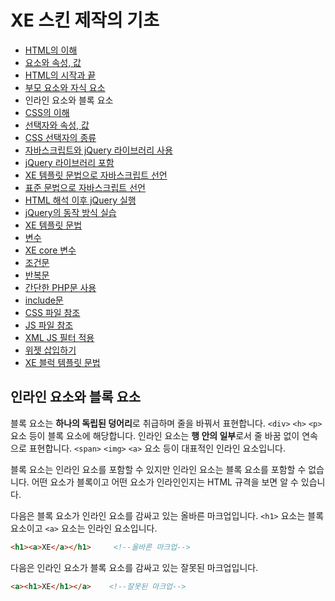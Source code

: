 # XE 스킨 제작의 기초

- [HTML의 이해](../)
 - [요소와 속성, 값](../element_attribute_and_value)
 - [HTML의 시작과 끝](../start_and_end_of_html)
 - [부모 요소와 자식 요소](../parent_and_child_element)
 - 인라인 요소와 블록 요소
- [CSS의 이해](../../02_understand_css)
 - [선택자와 속성, 값](../../02_understand_css/selector_attribute_and_value)
 - [CSS 선택자의 종류](../../02_understand_css/type_of_selector)
- [자바스크립트와 jQuery 라이브러리 사용](../../03_use_javascript_and_jquery)
 - [jQuery 라이브러리 포함](../../03_use_javascript_and_jquery/include_jquery)
 - [XE 템플릿 문법으로 자바스크립트 선언](../../03_use_javascript_and_jquery/init_javascript_with_template_grammar)
 - [표준 문법으로 자바스크립트 선언](../../03_use_javascript_and_jquery/init_javascript_with_standard_grammar)
 - [HTML 해석 이후 jQuery 실행](../../03_use_javascript_and_jquery/run_jquery_after_html_loading)
 - [jQuery의 동작 방식 실습](../../03_use_javascript_and_jquery/practice_jquery)
- [XE 템플릿 문법](../../04_template_grammar)
 - [변수](../../04_template_grammar/variables)
 - [XE core 변수](../../04_template_grammar/variables_of_xe_core)
 - [조건문](../../04_template_grammar/condition_grammar)
 - [반복문](../../04_template_grammar/loop_grammar)
 - [간단한 PHP문 사용](../../04_template_grammar/use_php_grammar)
 - [include문](../../04_template_grammar/include_grammar)
 - [CSS 파일 참조](../../04_template_grammar/css_reference)
 - [JS 파일 참조](../../04_template_grammar/js_reference)
 - [XML JS 필터 적용](../../04_template_grammar/use_xml_js_filter)
 - [위젯 삽입하기](../../04_template_grammar/include_widget)
 - [XE 블럭 템플릿 문법](../../04_template_grammar/block_template_grammar)

## 인라인 요소와 블록 요소

블록 요소는 **하나의 독립된 덩어리**로 취급하며 줄을 바꿔서 표현합니다. `<div>` `<h>` `<p>` 요소 등이 블록 요소에 해당합니다. 인라인 요소는 **행 안의 일부**로서 줄 바꿈 없이 연속으로 표현합니다. `<span>` `<img>` `<a>` 요소 등이 대표적인 인라인 요소입니다.

블록 요소는 인라인 요소를 포함할 수 있지만 인라인 요소는 블록 요소를 포함할 수 없습니다. 어떤 요소가 블록이고 어떤 요소가 인라인인지는 HTML 규격을 보면 알 수 있습니다.

다음은 블록 요소가 인라인 요소를 감싸고 있는 올바른 마크업입니다. `<h1>` 요소는 블록 요소이고 `<a>` 요소는 인라인 요소입니다.

```html
<h1><a>XE</a></h1>     <!--올바른 마크업-->
```

다음은 인라인 요소가 블록 요소를 감싸고 있는 잘못된 마크업입니다.

```html
<a><h1>XE</h1></a>    <!--잘못된 마크업-->
```
